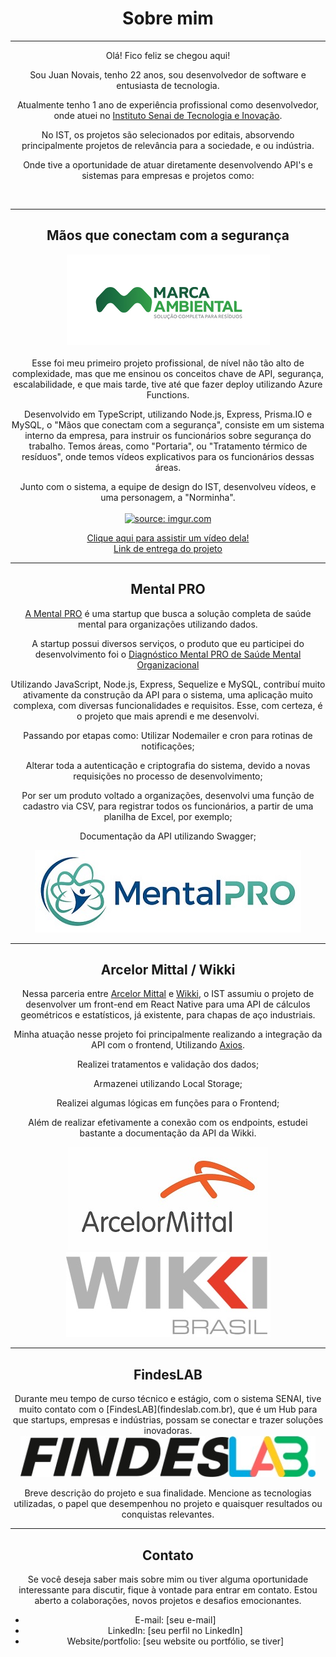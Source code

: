 <div align="center">
  
# Sobre mim
  
<hr size="50"> </hr>
Olá! Fico feliz se chegou aqui!

Sou Juan Novais, tenho 22 anos, sou desenvolvedor de software e entusiasta de tecnologia.

Atualmente tenho 1 ano de experiência profissional como desenvolvedor, onde atuei no [Instituto Senai de Tecnologia e Inovação](https://senaies.com.br/isteo/).

No IST, os projetos são selecionados por editais, absorvendo principalmente projetos de relevância para a sociedade, e ou indústria.

Onde tive a oportunidade de atuar diretamente desenvolvendo API's e sistemas para empresas e projetos como: 
</div>
<br>
<div align="center">
<hr size="50"> </hr>
  
## Mãos que conectam com a segurança
<p align="center">
  <img src="./assets/logos/0017_marcaAmbiental.jpg" alt="Marca Ambiental"></br>
<br>Esse foi meu primeiro projeto profissional, de nível não tão alto de complexidade, mas que me ensinou os conceitos chave de API, segurança, escalabilidade, e que mais tarde, tive até que fazer deploy utilizando Azure Functions. </p>
<p align="center">
Desenvolvido em TypeScript, utilizando Node.js, Express, Prisma.IO e MySQL, o "Mãos que conectam com a segurança", consiste em um sistema interno da empresa, para instruir os funcionários sobre segurança do trabalho. Temos áreas, como "Portaria", ou "Tratamento térmico de resíduos", onde temos vídeos explicativos para os funcionários dessas áreas.
</p>

<p align="center">
Junto com o sistema, a equipe de design do IST, desenvolveu vídeos, e uma personagem, a "Norminha".</br>
<br><a href="https://imgur.com/ijKGUbv"><img src="https://i.imgur.com/ijKGUbv.png" title="source: imgur.com" /></a></br>
</p>

<div align="center">
  
[Clique aqui para assistir um vídeo dela!](https://www.youtube.com/watch?v=HD5J8MheS58)</br>
[Link de entrega do projeto](https://www.linkedin.com/posts/regiane-giacomin-74574a189_design-treinamento-tecnologia-activity-7032508165032181760-QVwO?utm_source=share&utm_medium=member_desktop)
  
</div>
<hr size="50"> </hr>

## Mental PRO
<div align="center">
  
[A Mental PRO](https://mentalpro.org) é uma startup que busca a solução completa de saúde mental para organizações utilizando dados. 

A startup possui diversos serviços, o produto que eu participei do desenvolvimento foi o [Diagnóstico Mental PRO de Saúde Mental Organizacional](https://mentalpro.org/diagnostico-mental-pro-de-saude-mental-organizacional/)

Utilizando JavaScript, Node.js, Express, Sequelize e MySQL, contribuí muito ativamente da construção da API para o sistema, uma aplicação muito complexa, com diversas funcionalidades e requisitos. Esse, com certeza, é o projeto que mais aprendi e me desenvolvi. 

Passando por etapas como: Utilizar Nodemailer e cron para rotinas de notificações;

Alterar toda a autenticação e criptografia do sistema, devido a novas requisições no processo de desenvolvimento;

Por ser um produto voltado a organizações, desenvolvi uma função de cadastro via CSV, para registrar todos os funcionários, a partir de uma planilha de Excel, por exemplo;

Documentação da API utilizando Swagger; 

  <img src="./assets/logos/Logo_MentalPRO.jpg" alt="MentalPRO">


</div>
<hr size="50"> </hr>


## Arcelor Mittal / Wikki
<div align="center">

Nessa parceria entre [Arcelor Mittal](https://brasil.arcelormittal.com) e [Wikki](https://www.wikki.com.br), o IST assumiu o projeto de desenvolver um front-end em React Native para uma API de cálculos geométricos e estatísticos, já existente, para chapas de aço industriais.

Minha atuação nesse projeto foi principalmente realizando a integração da API com o frontend, Utilizando [Axios](https://axios-http.com/docs/intro). 

Realizei tratamentos e validação dos dados; 

Armazenei utilizando Local Storage;

Realizei algumas lógicas em funções para o Frontend; 

Além de realizar efetivamente a conexão com os endpoints, estudei bastante a documentação da API da Wikki. 

  <img src="./assets/logos/Arcelormittal-logo.jpg" alt="Arcelor Mittal">
  <img src="./assets/logos/wikkiBrasil.jpg" alt="Wikki">

</div>

<hr size="50"> </hr>

## FindesLAB
<div align="center">
  Durante meu tempo de curso técnico e estágio, com o sistema SENAI, tive muito contato com o [FindesLAB](findeslab.com.br), que é um Hub para que startups, empresas e indústrias, possam se conectar e trazer soluções inovadoras. 
  
  <img src="./assets/logos/jpg_findesLab.jpg" alt="FindesLAB">
</div>


Breve descrição do projeto e sua finalidade. Mencione as tecnologias utilizadas, o papel que desempenhou no projeto e quaisquer resultados ou conquistas relevantes.

<hr size="50"> </hr>

## Contato

Se você deseja saber mais sobre mim ou tiver alguma oportunidade interessante para discutir, fique à vontade para entrar em contato. Estou aberto a colaborações, novos projetos e desafios emocionantes.

- E-mail: [seu e-mail]
- LinkedIn: [seu perfil no LinkedIn]
- Website/portfolio: [seu website ou portfólio, se tiver]
